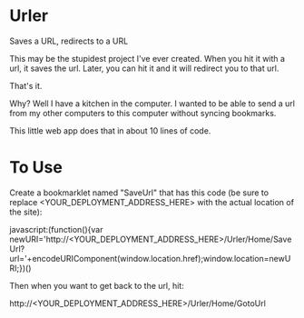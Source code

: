 # Urler
Saves a URL, redirects to a URL

This may be the stupidest project I've ever created.  When you hit it with a url, it saves the url.  Later, you can hit it and it will redirect you to that url.

That's it.

Why?  Well I have a kitchen in the computer.  I wanted to be able to send a url from my other computers to this computer without syncing bookmarks.

This little web app does that in about 10 lines of code.

# To Use

Create a bookmarklet named "SaveUrl" that has this code (be sure to replace <YOUR_DEPLOYMENT_ADDRESS_HERE> with the actual location of the site):

javascript:(function(){var newURI='http://<YOUR_DEPLOYMENT_ADDRESS_HERE>/Urler/Home/SaveUrl?url='+encodeURIComponent(window.location.href);window.location=newURI;})()

Then when you want to get back to the url, hit:

http://<YOUR_DEPLOYMENT_ADDRESS_HERE>/Urler/Home/GotoUrl
